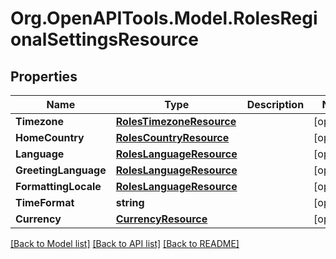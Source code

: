 
# Org.OpenAPITools.Model.RolesRegionalSettingsResource

## Properties

Name | Type | Description | Notes
------------ | ------------- | ------------- | -------------
**Timezone** | [**RolesTimezoneResource**](RolesTimezoneResource.md) |  | [optional] 
**HomeCountry** | [**RolesCountryResource**](RolesCountryResource.md) |  | [optional] 
**Language** | [**RolesLanguageResource**](RolesLanguageResource.md) |  | [optional] 
**GreetingLanguage** | [**RolesLanguageResource**](RolesLanguageResource.md) |  | [optional] 
**FormattingLocale** | [**RolesLanguageResource**](RolesLanguageResource.md) |  | [optional] 
**TimeFormat** | **string** |  | [optional] 
**Currency** | [**CurrencyResource**](CurrencyResource.md) |  | [optional] 

[[Back to Model list]](../README.md#documentation-for-models)
[[Back to API list]](../README.md#documentation-for-api-endpoints)
[[Back to README]](../README.md)

